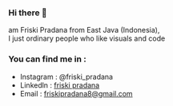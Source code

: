 ### Hi there 👋

am Friski Pradana from East Java (Indonesia), <br>
I just ordinary people who like visuals and code

### You can find me in :
- Instagram : @friski_pradana
- Linkedln : <a href="https://id.linkedin.com/in/friski-pradana-5bb328194"> friski pradana <a>
- Email : friskipradana8@gmail.com


<!--
**friskipradana/friskipradana** is a ✨ _special_ ✨ repository because its `README.md` (this file) appears on your GitHub profile.

Here are some ideas to get you started:

- 🔭 I’m currently working on ...
- 🌱 I’m currently learning ...
- 👯 I’m looking to collaborate on ...
- 🤔 I’m looking for help with ...
- 💬 Ask me about ...
- 📫 How to reach me: ...
- 😄 Pronouns: ...
- ⚡ Fun fact: ...
-->

